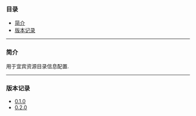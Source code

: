 ### 目录

* [简介](#abstract)
* [版本记录](#version)

---

### <a name="abstract">简介</a>

用于宜宾资源目录信息配置.

---

### <a name="version">版本记录</a>

* [0.1.0](./Docs/Version/0.1.0.md "0.1.0")
* [0.2.0](./Docs/Version/0.2.0.md "0.2.0")